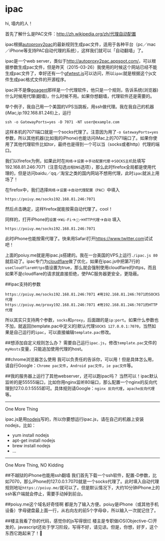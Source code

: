 # ipac
hi, 墙内的人！

首先了解什么是PAC文件：<http://zh.wikipedia.org/zh/代理自动配置>

ipac根据[autoproxy2pac](http://autoproxy2pac.appspot.com/)的最新规则生成pac文件，适用于各种平台（pc／mac／iPhone等支持PAC自动代理的系统），这样我们就可以「自动翻墙」了。

ipac是一个web server，类似于<http://autoproxy2pac.appspot.com/>，可以根据参数生成pac文件，但是昨天（2015-03-26）我使用的时候这个网站已经不能生成pac文件了，幸好还有一个[gfwtest.js](http://autoproxy2pac.appspot.com/gfwtest.js)可以访问，所以`ipac`就是根据这个js文件生成pac格式文件的开源程序。

ipac并不是像[goagent](https://github.com/goagent/goagent)那样是一个代理软件，他只是一个规则，告诉系统(浏览器)什么时候用代理(翻墙)，什么时候不用。如果你想翻墙，代理软件还是需要的。

举个例子，我自己用一个美国的VPS当跳板，用ssh做代理。我在我自己的机器(iMac,ip:192.168.81.246)上，运行

	ssh -o GatewayPorts=yes -D 7071 -NT user@example.com

这样本机的7071端口就是一个socks代理了。注意因为用了`-o GatewayPorts=yes`参数，所以其他机器(比如我的iPhone)也能访问iMac上的7071端口了。如果你使用了其他代理软件比如tor，最终也是得到一个可以当（socks或者http）代理的端口。

我们以firefox为例，如果此时在`网络`->`设置`->`手动配置代理`->`SOCKS主机`处填写192.168.81.246:7071（注意勾选`远程DNS`选项），那么此时firefox全局都是使用代理的，但是访问baidu／qq／淘宝之类的国内网站不想用代理，此时`ipac`就派上用场了！

在firefox中，我们选择`网络`->`设置`->`自动代理配置（PAC）`中填入

	https://poiuy.me/socks192.168.81.246:7071

然后点击确定，这样firefox就能按需自动代理了。cool！

同样的，打开iPhone的`设置`->`Wi-Fi`->`ⓘ`->`HTTP代理`->`自动` 填入
	
	https://poiuy.me/socks192.168.81.246:7071

此时iPhone也能按需代理了。快来用Safari打开<https://www.twitter.com>试试吧！

上面的poiuy.me就是用ipac.js搭建的。我在一台美国的VPS上运行`./ipac.js 80`就启动了。ipac专门为[cloudflare](https://www.cloudflare.com/)做了优化，如果在ipac.js中把第7行的`useCloudflareHttps`值设置为true，那么就会强制使用cloudflare的https，而且如果不是cloudflare的请求就直接拒绝，使PAC服务器更安全，更隐蔽。

##ipac支持的参数
	
	https://poiuy.me/socks192.168.81.246:7071 #用192.168.81.246:7071的SOCKS代理
	https://poiuy.me/proxy192.168.81.246:7071 #用192.168.81.246:7071的HTTP代理

所以其实只支持两个参数，`socks`和`proxy`，后面跟的是`ip:port`。如果什么参数也不加，就返回(template.pac中定义的)默认代理`SOCKS 127.0.0.1:7070`，当然如果是自己运行的`ipac`，可以直接编辑`template.pac`修改。

##想添加自定义规则怎么办？
需要自己运行`ipac.js`，修改`template.pac`文件的`myHosts`变量，只能追加使用代理的host。

##chrome浏览器怎么使用
我可以负责任的告诉你，可以用！但是具体怎么用，请自行Google：`Chrome pac文件`，`Android pac文件`，`ie pac文件`等。

##我的服务器上运行了其他webserver，还可以跑ipac吗？
当然可以！ipac默认监听的是55555端口，比如你用nginx监听80端口，那么配置一个nginx的反向代理到127.0.0.1:5555即可。具体规则请Google：`nginx 反向代理`，`apache反向代理`等。

--------------
One More Thing

ipac.js是用[nodejs](https://nodejs.org)写的，所以你要想运行ipac.js，请在自己的机器上安装nodejs，比如：

- yum install nodejs
- apt-get install nodejs
- brew install nodejs
- ...

--------------
One More Thing, NO Kidding

##不越狱的iPhone也能用ssh翻墙
我们首先下载一个ssh软件，配置-D参数，比如7070，那么iPhone的127.0.0.1:7070就是一个socks代理了。此时填入自动代理规则地址`https://poiuy.me/`就可以了。但是默认情况下，大约10分钟iPhone上的ssh客户端就会停止，需要手动掉到前台。

##poiuy.me这个域名好奇怪啊
都是为了输入方便。poiuy是iPhone（或其他手机设备）字母键盘最上面一行，从右向左的前5个字母😄，所以输入一次就记住了。

##楼主我看了你的代码，感觉你的js写得很烂
楼主是专职做iOS(Objective-C)开发的，javascript还处于学习阶段，写得不好，请见谅。但是，你想，好歹，这个东西它跑起来了！👏